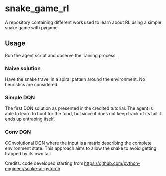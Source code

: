 # snake_game_rl
A repository containing different work used to learn about RL using a simple snake game with pygame

## Usage

Run the agent script and observe the training process.

### Naive solution
Have the snake travel in a spiral pattern around the environment. No heuristics are considered.

### Simple DQN
The first DQN solution as presented in the credited tutorial. 
The agent is able to learn to hunt for the food, but since it does not keep track of its tail it ends up entraping itself.

### Conv DQN
COnvolutional DQN where the input is a matrix describing the complete environment state. This approach aims to allow the snake to avoid getting trapped by its own tail.

Credits: code developed starting from https://github.com/python-engineer/snake-ai-pytorch
